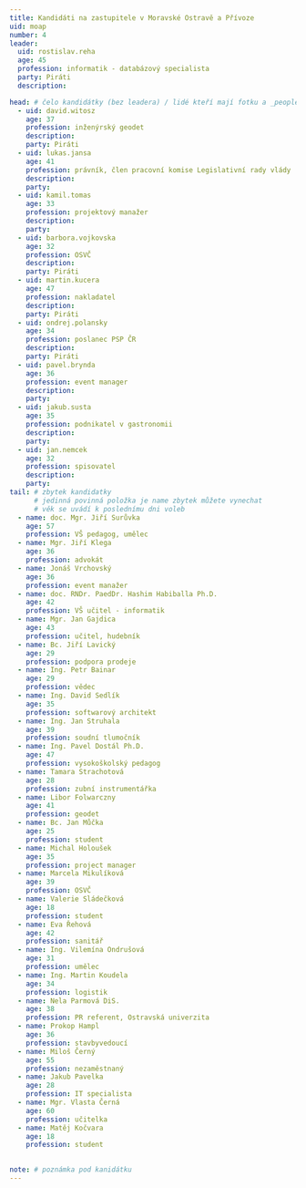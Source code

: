 ```yaml
---
title: Kandidáti na zastupitele v Moravské Ostravě a Přívoze
uid: moap
number: 4
leader:
  uid: rostislav.reha
  age: 45
  profession: informatik - databázový specialista
  party: Piráti
  description: 

head: # čelo kandidátky (bez leadera) / lidé kteří mají fotku a _people/jmeno.md
  - uid: david.witosz
    age: 37
    profession: inženýrský geodet
    description: 
    party: Piráti
  - uid: lukas.jansa
    age: 41
    profession: právník, člen pracovní komise Legislativní rady vlády
    description: 
    party:
  - uid: kamil.tomas
    age: 33
    profession: projektový manažer
    description: 
    party:
  - uid: barbora.vojkovska
    age: 32
    profession: OSVČ
    description: 
    party: Piráti
  - uid: martin.kucera
    age: 47
    profession: nakladatel
    description: 
    party: Piráti
  - uid: ondrej.polansky
    age: 34
    profession: poslanec PSP ČR
    description: 
    party: Piráti
  - uid: pavel.brynda
    age: 36
    profession: event manager
    description: 
    party:
  - uid: jakub.susta
    age: 35
    profession: podnikatel v gastronomii
    description: 
    party: 
  - uid: jan.nemcek
    age: 32
    profession: spisovatel
    description: 
    party:
tail: # zbytek kandidatky
      # jedinná povinná položka je name zbytek můžete vynechat
      # věk se uvádí k poslednímu dni voleb
  - name: doc. Mgr. Jiří Surůvka
    age: 57
    profession: VŠ pedagog, umělec
  - name: Mgr. Jiří Klega
    age: 36
    profession: advokát
  - name: Jonáš Vrchovský
    age: 36
    profession: event manažer
  - name: doc. RNDr. PaedDr. Hashim Habiballa Ph.D.
    age: 42
    profession: VŠ učitel - informatik
  - name: Mgr. Jan Gajdica
    age: 43
    profession: učitel, hudebník
  - name: Bc. Jiří Lavický
    age: 29
    profession: podpora prodeje
  - name: Ing. Petr Bainar
    age: 29
    profession: vědec
  - name: Ing. David Sedlík
    age: 35
    profession: softwarový architekt
  - name: Ing. Jan Struhala
    age: 39
    profession: soudní tlumočník
  - name: Ing. Pavel Dostál Ph.D.
    age: 47
    profession: vysokoškolský pedagog
  - name: Tamara Strachotová
    age: 28
    profession: zubní instrumentářka
  - name: Libor Folwarczny
    age: 41
    profession: geodet
  - name: Bc. Jan Můčka
    age: 25
    profession: student
  - name: Michal Holoušek
    age: 35
    profession: project manager
  - name: Marcela Mikulíková
    age: 39
    profession: OSVČ
  - name: Valerie Sládečková
    age: 18
    profession: student
  - name: Eva Řehová
    age: 42
    profession: sanitář
  - name: Ing. Vilemína Ondrušová
    age: 31
    profession: umělec
  - name: Ing. Martin Koudela
    age: 34
    profession: logistik
  - name: Nela Parmová DiS.
    age: 38
    profession: PR referent, Ostravská univerzita
  - name: Prokop Hampl
    age: 36
    profession: stavbyvedoucí
  - name: Miloš Černý
    age: 55
    profession: nezaměstnaný
  - name: Jakub Pavelka
    age: 28
    profession: IT specialista
  - name: Mgr. Vlasta Černá
    age: 60
    profession: učitelka
  - name: Matěj Kočvara
    age: 18
    profession: student
 

note: # poznámka pod kanidátku
---
```

